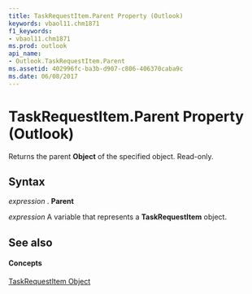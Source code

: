 ```yaml
---
title: TaskRequestItem.Parent Property (Outlook)
keywords: vbaol11.chm1871
f1_keywords:
- vbaol11.chm1871
ms.prod: outlook
api_name:
- Outlook.TaskRequestItem.Parent
ms.assetid: 402996fc-ba3b-d907-c806-406370caba9c
ms.date: 06/08/2017
---
```



# TaskRequestItem.Parent Property (Outlook)

Returns the parent **Object** of the specified object. Read-only.


## Syntax

 _expression_ . **Parent**

 _expression_ A variable that represents a **TaskRequestItem** object.


## See also


#### Concepts


[TaskRequestItem Object](taskrequestitem-object-outlook.md)


